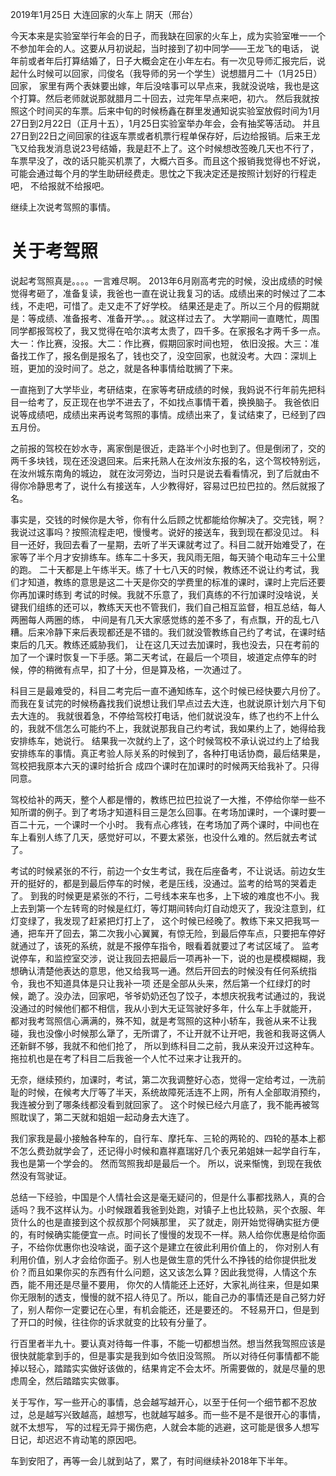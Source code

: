 2019年1月25日	大连回家的火车上  阴天（邢台）

今天本来是实验室举行年会的日子，而我缺在回家的火车上，成为实验室唯一一个不参加年会的人。这要从月初说起，当时接到了初中同学——王龙飞的电话，
说年前或者年后打算结婚了，日子大概会定在小年左右。有一次见导师汇报完后，说起什么时候可以回家，闫俊名（我导师的另一个学生）说想腊月二十（1月25日）回家，
家里有两个表妹要出嫁，年后没啥事可以早点来，我就没说啥，我也是这个打算。然后老师就说那就腊月二十回去，过完年早点来吧，初六。
然后我就按照这个时间买的车票。后来中旬的时候杨鑫在群里发通知说实验室放假时间为1月27日到2月22日（正月十五），1月25日实验室举办年会，会有抽奖等活动。
并且27日到22日之间回家的往返车票或者机票行程单保存好，后边给报销。后来王龙飞又给我发消息说23号结婚，我是赶不上了。这个时候想改签晚几天也不行了，
车票早没了，改的话只能买机票了，大概六百多。而且这个报销我觉得也不好说，可能会通过每个月的学生助研经费走。思忱之下我决定还是按照计划好的行程走吧，
不给报就不给报吧。

继续上次说考驾照的事情。

# 关于考驾照  

说起考驾照真是。。。。一言难尽啊。
2013年6月刚高考完的时候，没出成绩的时候觉得考砸了，准备复读，我爸也一直在说让我复习的话。成绩出来的时候过了二本线，不走吧，可惜了。走又走不了好学校。
结果还是走了。所以三个月的假期就是：等成绩、准备报考、准备开学。。。就这样过去了。
大学期间一直瞎忙，周围同学都报驾校了，我又觉得在哈尔滨考太贵了，四千多。在家报名才两千多一点。大一：作比赛，没报。大二：作比赛，假期回家时间也短，
依旧没报。大三：准备找工作了，报名倒是报名了，钱也交了，没空回家，也就没考。大四：深圳上班，更加的没时间了。总之，就是各种事情给耽搁了下来。

一直拖到了大学毕业，考研结束，在家等考研成绩的时候，我妈说不行年前先把科目一给考了，反正现在也学不进去了，不如找点事情干着，换换脑子。
我爸依旧说等成绩吧，成绩出来再说考驾照的事情。成绩出来了，复试结束了，已经到了四五月份。

之前报的驾校在妙水寺，离家倒是很近，走路半个小时也到了。但是倒闭了，交的两千多块钱，现在还没退回来。后来托熟人在汝州汝东报的名，这个驾校特别远，在汝州城东南角的城边，
就在汝河旁边，当时只是说去看看情况，到了后就由不得你冷静思考了，说什么有接送车，人少教得好，容易过巴拉巴拉的。然后就报了名。

事实是，交钱的时候你是大爷，你有什么后顾之忧都能给你解决了。交完钱，啊？我说过这事吗？按照流程走吧，慢慢考。说好的接送车，我到现在都没见过。
科目一还好，我回去看了一星期，去听了半天课就考过了。科目二就开始难受了，在家等了半个月才安排练车。练车二十多天，我风雨无阻，每天骑个电动车三十公里的跑。
二十天都是上午练半天。练了十七八天的时候，教练还不说让约考试，我们才知道，教练的意思是这二十天是你交的学费里的标准的课时，课时上完后还要你再加课时练到
考试的时候。我就不乐意了，我们真练的不行加课时没啥说，关键我们组练的还可以，教练天天也不管我们，我们自己相互监督，相互总结，每人两圈每人两圈的练，
中间是有几天大家感觉练的差不多了，有点飘，开的乱七八糟。后来冷静下来后表现都还是不错的。我们就没管教练自己约了考试，在课时结束后的几天。教练还威胁我们，
让在这几天过去加课时，我也没去，只在考前的加了一个课时恢复一下手感。第二天考试，在最后一个项目，坡道定点停车的时候，停的稍微有点早，扣了十分，但是算及格，一次通过了。

科目三是最难受的，科目二考完后一直不通知练车，这个时候已经快要六月份了。而我在复试完的时候杨鑫找我们说想让我们早点过去大连，也就说原计划六月下旬去大连的。
我就很着急，不停给驾校打电话，他们就说没车，练了也约不上什么的，我就不信怎么可能约不上，我就说那我自己约考试，我如果约上了，她得给我安排练车，她说行。
结果我一次就约上了，这个时候驾校不承认说过约上了给我安排练车的事情。真正考验人际关系的时候到了，各种打电话协商，最后结果是，驾校把我原本六天的课时给折合
成四个课时在加课时的时候两天给我补了。只得同意。

驾校给补的两天，整个人都是懵的，教练巴拉巴拉说了一大推，不停给你举一些不知所谓的例子。到了考场才知道科目三是怎么回事。在考场加课时，一个课时要一百二十元，一个课时一个小时。
我有点心疼钱，在考场加了两个课时，中间也在车上看别人练了几天，感觉好可以，不要太紧张，也没什么难的。然后就去考试了。

考试的时候紧张的不行，前边一个女生考试，我在后座备考，不让说话。前边女生开的挺好的，都是到最后停车的时候，老是压线，没通过。监考的给骂的哭着走了。
到我的时候更是紧张的不行，二号线本来车也多，上下坡的难度也不小。我上去到第一个左转弯的时候是红灯，等灯期间转向灯自动熄灭了，我没注意到，红灯变绿了，我发现了赶紧把灯打上了，
这个时候已经晚了。教练下来又把我骂一通，把车开了回去，第二次我小心翼翼，有惊无险，到最后停车点，只要把车停好就通过了，该死的系统，就是不报停车指令，眼看着就要过了考试区域了。
监考说停车，和监控室交涉，说让我回去把最后一项再补一下，说的也是模模糊糊，我想确认清楚他表达的意思，他又给我骂一通。然后开回去的时候没有任何系统指令，我也不知道具体是只让我补一项
还是全部从头来，然后第一个红绿灯的时候，跪了。没办法，回家吧，爷爷奶奶还包了饺子，本想庆祝我考试通过的，我说没通过的时候他们都不相信，我从小到大无证驾驶好多年，什么车上手就能开，
都对我考驾照信心满满的，殊不知，就是考驾照的这种小轿车，我爸从来不让我碰，我也没像小时候那么犟了，无所谓了，不让开就不让开吧，我爸和我哥这俩人还新鲜不够，我就不和他们抢了，
所以到练科目二之前，我从来没开过这种车。拖拉机也是在考了科目二后我爸一个人忙不过来才让我开的。

无奈，继续预约，加课时，考试，第二次我调整好心态，觉得一定给考过，一洗前耻的时候，在候考大厅等了半天，系统故障死活连不上网，所有人全部取消预约，我连被分到了哪条线都没看到就回家了。
这个时候已经六月底了，我不能再被驾照耽误了，第二天就和姐姐一起动身去大连了。

我们家我是最小接触各种车的，自行车、摩托车、三轮的两轮的、四轮的基本上都不怎么费劲就学会了，还记得小时候和嘉祥嘉瑞好几个表兄弟姐妹一起学自行车，我也是第一个学会的。
然而驾照我却是最后一个。 所以，说来惭愧，到现在我依然没有驾驶证。

总结一下经验，中国是个人情社会这是毫无疑问的，但是什么事都找熟人，真的合适吗？我不这样认为。小时候跟着我爸到处跑，对镇子上也比较熟，买个衣服、年货什么的也是直接到这个叔叔那个阿姨那里，
买了就走，刚开始觉得确实挺方便的，有时候确实能便宜一点。时间长了慢慢的发现不一样。熟人给你优惠是给你面子，不给你优惠你也没啥说，面子这个是建立在彼此利用价值上的，
你对别人有利用价值，别人才会给你面子。别人也是做生意的凭什么不挣钱的给你提供批发价？而且如果你买的东西有什么问题，这又该怎么算？因此我觉得，人情这个东西，能不用还是尽量不要用，
你欠的人情能还上还好，大家礼尚往来，但是如果你无限制的透支，慢慢的就不招人待见了。所以，能自己办的事情还是自己努力好了，别人帮你一定要记在心里，有机会能还，还是要还的。
不轻易开口，但是到了开口的时候，往往你的诉求就变的比较有分量了。

行百里者半九十。要认真对待每一件事，不能一切都想当然。想当然我驾照应该是很快就能拿到手的，但是事实是我到如今依旧没驾照。
所以对待任何事情都不能掉以轻心，踏踏实实做好该做的，结果肯定不会太坏。所需要做的，就是尽量的思虑周全，然后踏踏实实做事。

关于写作，写一些开心的事情，总会越写越开心，以至于任何一个细节都不忍放过，总是越写兴致越高，越想写，也就越写越多。而一些不是不是很开心的事情，就不太想写，
写的过程无异于揭伤疤，人就会本能的逃避，这可能是很多人想写日记，却迟迟不肯动笔的原因吧。

车到安阳了，再等一会儿就到站了，累了，有时间继续补2018年下半年。